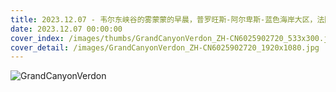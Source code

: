 ```yaml
---
title: 2023.12.07 - 韦尔东峡谷的雾蒙蒙的早晨，普罗旺斯-阿尔卑斯-蓝色海岸大区，法国 (© Hemis/Alamy)
date: 2023.12.07 00:00:00
cover_index: /images/thumbs/GrandCanyonVerdon_ZH-CN6025902720_533x300.jpg
cover_detail: /images/GrandCanyonVerdon_ZH-CN6025902720_1920x1080.jpg
---
```


![GrandCanyonVerdon](/images/GrandCanyonVerdon_ZH-CN6025902720_1920x1080.jpg)
